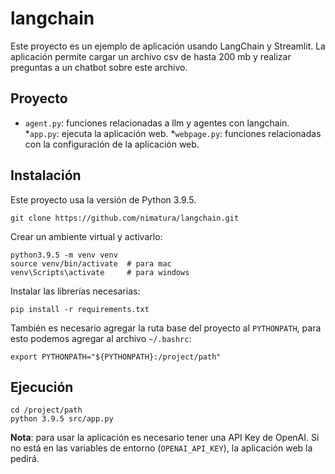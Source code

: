 # langchain

Este proyecto es un ejemplo de aplicación usando LangChain y Streamlit.
La aplicación permite cargar un archivo csv de hasta 200 mb y realizar preguntas
a un chatbot sobre este archivo.

## Proyecto

* `agent.py`: funciones relacionadas a llm y agentes con langchain.
*`app.py`: ejecuta la aplicación web.
*`webpage.py`: funciones relacionadas con la configuración de la aplicación web.

## Instalación

Este proyecto usa la versión de Python 3.9.5.

```
git clone https://github.com/nimatura/langchain.git
```

Crear un ambiente virtual y activarlo:

```
python3.9.5 -m venv venv
source venv/bin/activate  # para mac
venv\Scripts\activate     # para windows
```

Instalar las librerías necesarias:

```
pip install -r requirements.txt
```

También es necesario agregar la ruta base del proyecto al `PYTHONPATH`, para
esto podemos agregar al archivo `~/.bashrc`:

```
export PYTHONPATH="${PYTHONPATH}:/project/path"
```

## Ejecución

```
cd /project/path
python 3.9.5 src/app.py
```

**Nota**: para usar la aplicación es necesario tener una API Key de OpenAI. Si
no está en las variables de entorno (`OPENAI_API_KEY`), la aplicación web la
pedirá.
